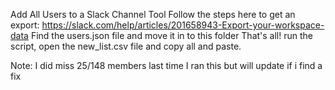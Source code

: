 Add All Users to a Slack Channel Tool
Follow the steps here to get an export: https://slack.com/help/articles/201658943-Export-your-workspace-data
Find the users.json file and move it in to this folder
That's all! run the script, open the new_list.csv file and copy all and paste.

Note: I did miss 25/148 members last time I ran this but will update if i find a fix
